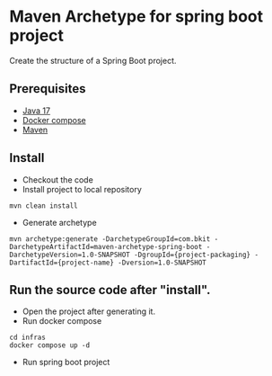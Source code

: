 # Maven Archetype for spring boot project
Create the structure of a Spring Boot project.

## Prerequisites
- [Java 17](https://www.oracle.com/java/technologies/downloads/)
- [Docker compose](https://docs.docker.com/compose/install/)
- [Maven](https://maven.apache.org/download.cgi)

## Install
- Checkout the code
- Install project to local repository 
```
mvn clean install
```
- Generate archetype 
```
mvn archetype:generate -DarchetypeGroupId=com.bkit -DarchetypeArtifactId=maven-archetype-spring-boot -DarchetypeVersion=1.0-SNAPSHOT -DgroupId={project-packaging} -DartifactId={project-name} -Dversion=1.0-SNAPSHOT
```

## Run the source code after "install".
- Open the project after generating it.
- Run docker compose
```
cd infras
docker compose up -d
```
- Run spring boot project 

